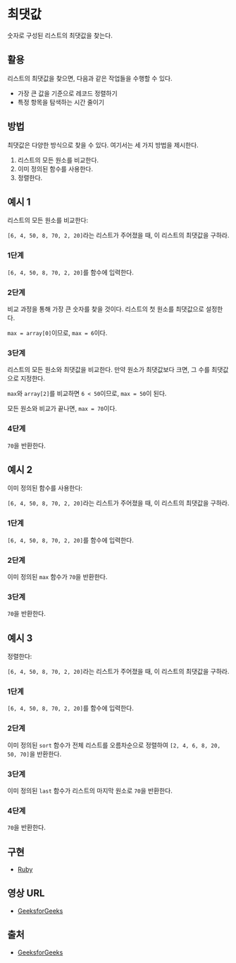 # 최댓값

숫자로 구성된 리스트의 최댓값을 찾는다.

## 활용

리스트의 최댓값을 찾으면, 다음과 같은 작업들을 수행할 수 있다.

- 가장 큰 값을 기준으로 레코드 정렬하기
- 특정 항목을 탐색하는 시간 줄이기

## 방법

최댓값은 다양한 방식으로 찾을 수 있다. 여기서는 세 가지 방법을 제시한다.

1. 리스트의 모든 원소를 비교한다.
2. 이미 정의된 함수를 사용한다.
3. 정렬한다.

## 예시 1

리스트의 모든 원소를 비교한다:

`[6, 4, 50, 8, 70, 2, 20]`라는 리스트가 주어졌을 때, 이 리스트의 최댓값을 구하라.

### 1단계

`[6, 4, 50, 8, 70, 2, 20]`를 함수에 입력한다.

### 2단계

비교 과정을 통해 가장 큰 숫자를 찾을 것이다. 리스트의 첫 원소를 최댓값으로 설정한다.

`max = array[0]`이므로, `max = 6`이다.

### 3단계

리스트의 모든 원소와 최댓값을 비교한다. 만약 원소가 최댓값보다 크면, 그 수를 최댓값으로 지정한다.

`max`와 `array[2]`를 비교하면 `6 < 50`이므로, `max = 50`이 된다.

모든 원소와 비교가 끝나면, `max = 70`이다.

### 4단계

`70`을 반환한다.

## 예시 2

이미 정의된 함수를 사용한다:

`[6, 4, 50, 8, 70, 2, 20]`라는 리스트가 주어졌을 때, 이 리스트의 최댓값을 구하라.

### 1단계

`[6, 4, 50, 8, 70, 2, 20]`를 함수에 입력한다.

### 2단계

이미 정의된 `max` 함수가 `70`을 반환한다.

### 3단계

`70`을 반환한다.

## 예시 3

정렬한다:

`[6, 4, 50, 8, 70, 2, 20]`라는 리스트가 주어졌을 때, 이 리스트의 최댓값을 구하라.

### 1단계

`[6, 4, 50, 8, 70, 2, 20]`를 함수에 입력한다.

### 2단계

이미 정의된 `sort` 함수가 전체 리스트를 오름차순으로 정렬하여 `[2, 4, 6, 8, 20, 50, 70]`을 반환한다.

### 3단계

이미 정의된 `last` 함수가 리스트의 마지막 원소로 `70`을 반환한다.

### 4단계

`70`을 반환한다.

## 구현

- [Ruby](https://github.com/TheAlgorithms/Ruby/blob/master/maths/find_max.rb)

## 영상 URL

- [GeeksforGeeks](https://youtu.be/En68ipRaFOU)

## 출처

- [GeeksforGeeks](https://www.geeksforgeeks.org/c-program-find-largest-element-array/)
